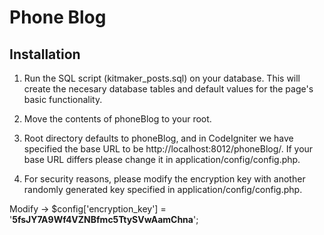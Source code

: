 # Phone Blog

## Installation
 
1. Run the SQL script (kitmaker_posts.sql) on your database. This will create the 
necesary database tables and default values for the page's basic functionality.

2. Move the contents of phoneBlog to your root.

3. Root directory defaults to phoneBlog, and in CodeIgniter we have specified 
the base URL to be http://localhost:8012/phoneBlog/. If your base URL differs 
please change it in application/config/config.php.

4. For security reasons, please modify the encryption key with another randomly generated key specified in application/config/config.php.

Modify -> $config['encryption_key'] = '**5fsJY7A9Wf4VZNBfmc5TtySVwAamChna**';
